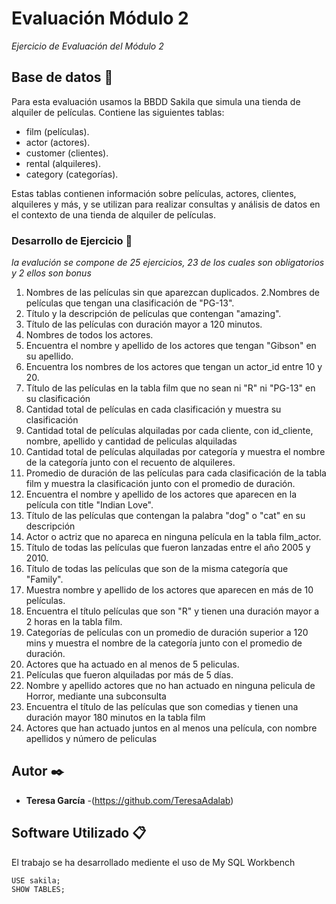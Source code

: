 # Evaluación Módulo 2

_Ejercicio de Evaluación del Módulo 2_

## Base de datos 🚀
Para esta evaluación usamos  la BBDD Sakila  que simula una tienda de alquiler de películas. Contiene las siguientes tablas:
* film (películas).
* actor (actores).
* customer (clientes).
* rental (alquileres).
* category (categorías).

Estas tablas contienen información sobre películas, actores, clientes, alquileres y más, y se utilizan para realizar consultas y análisis de datos en el contexto de una tienda de alquiler de películas.


### Desarrollo de Ejercicio 🔧

_la evalución se compone de 25 ejercicios, 23 de los cuales son obligatorios y 2 ellos son bonus_

1. Nombres de las películas sin que aparezcan duplicados.
2.Nombres de películas que tengan una clasificación de "PG-13".
3. Título y la descripción de  películas que contengan "amazing".
4. Título de  las películas con duración mayor a 120 minutos.
5.  Nombres  de todos los actores.
6.  Encuentra el nombre y apellido de los actores que tengan "Gibson" en su apellido.
7.  Encuentra los nombres de los actores que tengan un actor_id entre 10 y 20.
8.  Título de las películas en la tabla film que no sean ni "R" ni "PG-13" en su clasificación
9.  Cantidad total de películas en cada clasificación  y muestra su clasificación
10. Cantidad total de películas alquiladas por cada cliente, con id_cliente, nombre, apellido y cantidad de peliculas alquiladas
11. Cantidad total de películas alquiladas por categoría y muestra el nombre de la categoría junto con el recuento de alquileres.
12. Promedio de duración de las películas para cada clasificación de la tabla film y  muestra la clasificación junto con el promedio de duración.
13. Encuentra el nombre y apellido de los actores que aparecen en la película con title "Indian Love".
14. Título de  las películas que contengan la palabra "dog" o "cat" en su descripción
15. Actor o actriz que no apareca en ninguna película en la tabla film_actor.
16. Título de todas las películas que fueron lanzadas entre el año 2005 y 2010.
17. Título de todas las películas que son de la misma categoría que "Family".
18. Muestra  nombre y apellido de los actores que aparecen en más de 10 películas.
19. Encuentra el título  películas que son "R" y tienen una duración mayor a 2 horas en la tabla film.
20. Categorías de películas con un promedio de duración superior a 120 mins y  muestra el nombre de la categoría junto con el promedio de duración.
21. Actores que ha actuado en al menos de 5 peliculas.
22. Películas que fueron alquiladas por más de 5 días.
23. Nombre y apellido actores que no han actuado en ninguna pelicula de Horror, mediante una subconsulta
24. Encuentra el título de las películas que son comedias y tienen una duración mayor 180 minutos en la tabla film
25. Actores que han actuado juntos en al menos una película, con nombre apellidos y número de peliculas

## Autor ✒️

* **Teresa García**  -(https://github.com/TeresaAdalab)

## Software Utilizado 📋

El trabajo se ha desarrollado mediente el uso de My SQL Workbench

```
USE sakila;
SHOW TABLES;
```

